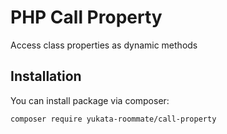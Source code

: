# PHP Call Property

Access class properties as dynamic methods

## Installation

You can install package via composer:

```
composer require yukata-roommate/call-property
```
